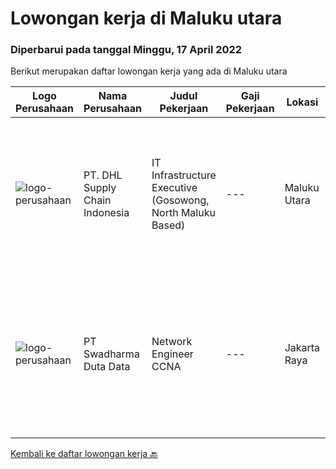 
  # Lowongan kerja di Maluku utara

  ### Diperbarui pada tanggal Minggu, 17 April 2022

  Berikut merupakan daftar lowongan kerja yang ada di Maluku utara

  |Logo Perusahaan | Nama Perusahaan | Judul Pekerjaan | Gaji Pekerjaan | Lokasi | Deskripsi | Tanggal diunggah | Pranala |
  | -------------- | --------------- | --------------- | --------- | --------- | -------------- | ------- | ----------- |
  |![logo-perusahaan](https://image-service-cdn.seek.com.au/ab7eeeacbad4fca313f85b87728af1e9286d94cc/ee4dce1061f3f616224767ad58cb2fc751b8d2dc)|PT. DHL Supply Chain Indonesia|IT Infrastructure Executive (Gosowong, North Maluku Based)|---|Maluku Utara|Requirements: At least 3 (three) years of working experience in similar position preferably in Mining sector Understanding of warehouse and...|Jumat, 01 April 2022|https://www.jobstreet.co.id/id/job/it-infrastructure-executive-gosowong-north-maluku-based-3830941?token=0~863c5ccb-81f4-449a-9cae-5b7792917491&sectionRank=1&jobId=jobstreet-id-job-3830941|
|![logo-perusahaan](https://image-service-cdn.seek.com.au/e55e3708620a7ff5e7da329d1725ee01ed113417/ee4dce1061f3f616224767ad58cb2fc751b8d2dc)|PT Swadharma Duta Data|Network Engineer CCNA|---|Jakarta Raya|Kualifikasi : D3- S1 bidang Teknik Informatika, Ilmu Komputer Usia 20 - 30 tahun Pengalaman di bidang IT Network 1 - 2 Tahun Menguasai bidang IT...|Kamis, 24 Maret 2022|https://www.jobstreet.co.id/id/job/network-engineer-ccna-3831920?token=0~863c5ccb-81f4-449a-9cae-5b7792917491&sectionRank=2&jobId=jobstreet-id-job-3831920|


  [Kembali ke daftar lowongan kerja 🔙](../README.md#daftar-lowongan-kerja)
  